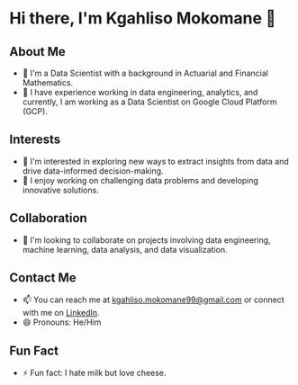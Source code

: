 # Hi there, I'm Kgahliso Mokomane 👋

## About Me

- 🔭 I'm a Data Scientist with a background in Actuarial and Financial Mathematics.
- 🌱 I have experience working in data engineering, analytics, and currently, I am working as a Data Scientist on Google Cloud Platform (GCP).

## Interests

- 👀 I'm interested in exploring new ways to extract insights from data and drive data-informed decision-making.
- 🌟 I enjoy working on challenging data problems and developing innovative solutions.

## Collaboration

- 💞 I'm looking to collaborate on projects involving data engineering, machine learning, data analysis, and data visualization.

## Contact Me

- 📫 You can reach me at kgahliso.mokomane99@gmail.com or connect with me on [LinkedIn](https://www.linkedin.com/in/kgahliso-mokomane-23274a150/).
- 😄 Pronouns: He/Him

## Fun Fact

- ⚡ Fun fact: I hate milk but love cheese.
